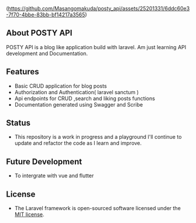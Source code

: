 
(https://github.com/Masangomakuda/posty_api/assets/25201331/6ddc60e3-7f70-4bbe-83bb-bf14217a3565)


## About POSTY API

 POSTY API is a blog like application build with laravel. Am just learning API development and Documentation.
 
## Features

- Basic CRUD application for blog posts
- Authorization and Authentication( laravel sanctum )
- Api endpoints for CRUD ,search and liking posts functions
- Documentation generated using Swagger and Scribe

## Status

- This repository is a work in progress and a playground I'll continue to update and refactor the code as I learn and improve.

## Future Development

- To intergrate with vue and flutter

## License

- The Laravel framework is open-sourced software licensed under the [MIT license](https://opensource.org/licenses/MIT).
